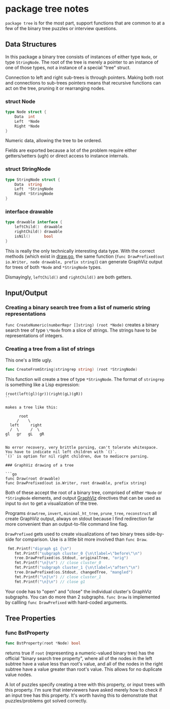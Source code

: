 # package tree notes

`package tree` is for the most part,
support functions that are common to at a few of the binary tree puzzles
or interview questions.

## Data Structures

In this package a binary tree consists of instances of
either type `Node`, or type `StringNode`.
The root of the tree is merely a pointer to an instance of one of those types,
not a instance of a special "tree" struct.

Connection to left and right sub-trees is through pointers.
Making both root and connections to sub-trees pointers means
that recursive functions can act on the tree,
pruning it or rearranging nodes.

### struct Node

```go
type Node struct {
    Data  int
    Left  *Node
    Right *Node
}
```

Numeric data, allowing the tree to be ordered.

Fields are exported because a lot of the problem require
either getters/setters (ugh) or direct access to instance internals.

### struct StringNode

```go
type StringNode struct {
    Data  string
    Left  *StringNode 
    Right *StringNode
}
```

### interface drawable

```go
type drawable interface {
    leftChild()  drawable
    rightChild() drawable
    isNil()      bool
}
```

This is really the only technically interesting data type.
With the correct methods (which exist in [draw.go](draw.go),
the same function (`func DrawPrefixed(out io.Writer, node drawable, prefix string)`)
can generate GraphViz output for trees of both `*Node` and `*StringNode`
types.

Dismayingly, `leftChild()` and `rightChild()` are both getters.

## Input/Output

### Creating a binary search tree from a list of numeric string representations

`func CreateNumeric(numberRepr []string) (root *Node)` creates a
binary search tree of type `\*Node` from a slice of strings.
The strings have to be representations of integers.

### Creating a tree from a list of strings

This one's a little ugly.

```go
func CreateFromString(stringrep string) (root *StringNode)
```

This function will create a tree of type `*StringNode`.
The format of `stringrep` is something like a Lisp expression:

```
(root(left(gl)(gr))(right(gL)(gR))
``

makes a tree like this:

```
          root
         /    \
      left     right
      /  \     /  \
    gl   gr   gL   gR
```

No error recovery, very brittle parsing, can't tolerate whitespace.
You have to indicate nil left children with `()`.
`()` is option for nil right children, due to mediocre parsing.

### GraphViz drawing of a tree

```go
func Draw(root drawable)
func DrawPrefixed(out io.Writer, root drawable, prefix string)
```

Both of these accept the root of a binary tree,
comprised of either `*Node` or `*StringNode` elements,
and output [GraphViz](https://graphviz.org) directives
that can be used as input to `dot` to get a visualization
of the tree.

Programs `drawtree`, `invert`, `minimal_ht_tree`, `prune_tree`,
`reconstruct` all create GraphViz output,
always on stdout because I find redirection far more convenient
than an output-to-file command line flag.

`DrawPrefixed` gets used to create visualizations of two binary
trees side-by-side for comparison.
Use is a little bit more involved than `func Draw`.

```go
 fmt.Printf("digraph g1 {\n")
    fmt.Printf("subgraph cluster_0 {\n\tlabel=\"before\"\n")
    tree.DrawPrefixed(os.Stdout, originalTree, "orig")
    fmt.Printf("\n}\n") // close cluster_0
    fmt.Printf("subgraph cluster_1 {\n\tlabel=\"after\"\n")
    tree.DrawPrefixed(os.Stdout, changedTree, "mangled")
    fmt.Printf("\n}\n") // close cluster_1
    fmt.Printf("\n}\n") // close g1
```

Your code has to "open" and "close" the individual cluster's
GraphViz subgraphs.
You can do more than 2 subgraphs.
`func Draw` is implemented by callling `func DrawPrefixed`
with hard-coded arguments.

## Tree Properties

### func BstProperty

```go
func BstProperty(root *Node) bool
```

returns true if `root` (representing a numeric-valued binary tree)
has the official "binary search tree property",
where all of the nodes in the left subtree have a value less than root's value,
and all of the nodes in the right subtree have a value greater than root's value.
This allows for no duplicate value nodes.

A lot of puzzles specify creating a tree with this property,
or input trees with this property.
I'm sure that interviewers have asked merely how to check
if an input tree has this property.
It's worth having this to demonstrate that puzzles/problems
got solved correctly.
